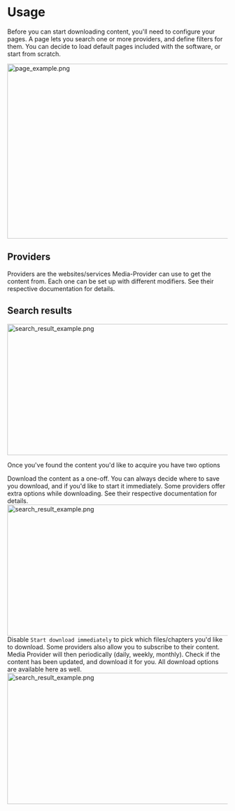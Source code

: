# Usage

Before you can start downloading content, you'll need to configure your pages. A page lets you search one or more providers,
and define filters for them. You can decide to load default pages included with the software, or start from scratch.

<img alt="page_example.png" height="400" src="page_example.png" title="Example of a fully configured page" width="700"/>

## Providers

Providers are the websites/services Media-Provider can use to get the content from. Each one can be set up with different
modifiers. See their respective documentation for details.

## Search results

<img alt="search_result_example.png" height="300" src="search_result_example.png" width="700"/>

Once you've found the content you'd like to acquire you have two options

<tabs>
    <tab title="Download">
        Download the content as a one-off. You can always decide where to save you download, and if you'd like to start it
        immediately. Some providers offer extra options while downloading. See their respective documentation for details.
        <img alt="search_result_example.png" height="300" src="download_options_example.png" width="700"/>
        Disable <code>Start download immediately</code>  to pick which files/chapters you'd like to download.
    </tab>
    <tab title="Subscribe">
        Some providers also allow you to subscribe to their content. Media Provider will then periodically (daily, weekly, monthly).
        Check if the content has been updated, and download it for you.  All download options are available here as well.
        <img alt="search_result_example.png" height="300" src="subscribe_options_example.png" width="700"/>
    </tab>
</tabs>